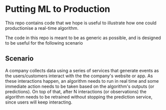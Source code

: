 # Putting ML to Production
This repo contains code that we hope is useful to illustrate how one could productionise a real-time algorithm.

The code in this repo is meant to be as generic as possible, and is designed to be useful for the following scenario

## Scenario

A company collects data using a series of services that generate events as the users/customers interact with the the company's website or app. As these interactions happen, an algorithm needs to run in real time and some immediate action needs to be taken based on the algorithm's outputs (or predictions). On top of that, after N interactions (or observations) the algorithm needs to be retrained without stopping the prediction service, since users will keep interacting.